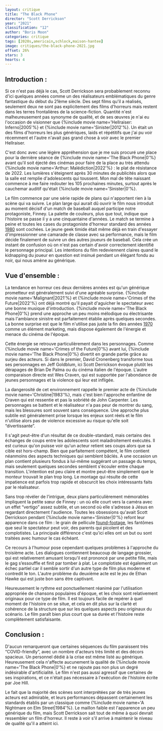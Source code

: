 ```yaml
---
layout: critique
title: "The Black Phone"
director: "Scott Derrickson"
year: "2021"
classification: "12"
author: "Boris Moon"
categories: critique
tags: [2020s,americain,schlock,maison-hantee]
image: critiques/the-black-phone-2021.jpg
offset: 26%
stars: 3
hearts: 4
---
```


## Introduction :

Si ce n'est pas déjà le cas, Scott Derrickson sera probablement reconnu d'ici quelques années comme un des réalisateurs emblématiques du genre fantastique du début du 21ème siècle. Des sept films qu'il a réalisés, seulement deux ne sont pas explicitement des films d'horreurs mais restent dans les terres frontalières de la science-fiction. Quantité n'est malheureusement pas synonyme de qualité, et de ses œuvres je n'ai eu l'occasion de visionner que {%include movie name='Hellraiser: Inferno|2005'%} et {%include movie name='Sinister|2012'%}. Un était un des films d'horreurs les plus génériques, laids et répétitifs que j'ai pu voir récemment et l'autre n'avait pas grand chose à voir avec le premier Hellraiser.

C'est donc avec une légère appréhension que je me suis procuré une place pour la dernière séance de {%include movie name='The Black Phone|0'%} avant qu'il soit éjecté des cinémas pour faire de la place au très attendu {%include movie name='Arthur: Malédiction|2022'%} : le plat de résistance de 2022. Les lumières s'éteignent après 30 minutes de publicités alors que la salle est remplie d'adolescents qui toussent. Mon mal de tête naissant commence à me faire redouter les 105 prochaines minutes, surtout après le cauchemar auditif qu'était {%include movie name='Sinister|0'%}.

Le film commence par une série rapide de plans qui n'apportent rien à la scène qui va suivre. Le plan large qui aurait dû ouvrir le film nous introduit au moment décisif d'un match de baseball auquel participe notre protagoniste, Finney. La palette de couleurs, plus que tout, indique que l'histoire se passe il y a une cinquantaine d'années. Le match se termine à peine et toutes les cases du protagoniste d'horreur standard des années [1980](1980s) sont cochées. Le jeune geek timide était même déjà en train d'essayer d'impressionner une camarade de classe avec sa performance, mais le film décide finalement de suivre un des autres joueurs de baseball. Cela crée un instant de confusion où on n'est pas certain d'avoir correctement identifié le personnage principal. Les intentions du film redeviennent claires quand le kidnapping du joueur en question est insinué pendant un élégant fondu au noir, qui nous amène au générique.

## Vue d'ensemble :

La tendance en horreur ces deux dernières années est qu'un générique prometteur est généralement suivi d'une agréable surprise. {%include movie name='Malignant|2021'%} et {%include movie name='Crimes of the Future|2022'%} ont déjà montré qu'il payait d'aguicher le spectateur avec une bonne musique d'introduction. {%include movie name='The Black Phone|0'%} prend une approche un peu moins mélodique ou électrisante mais l'ambiance sinistre est parfaitement établie après quelques secondes. La bonne surprise est que le film n'utilise pas juste la fin des années [1970](1970s) comme un élément marketing, mais dispose également de l'énergie et menace du cinéma de l'époque.

Cette énergie se retrouve particulièrement dans les personnages. Comme {%include movie name='Crimes of the Future|0'%} avant lui, {%include movie name='The Black Phone|0'%} divertit en grande partie grâce au surjeu des acteurs. Si dans le premier, David Cronenberg transforme tous ses personnages en Jeff Goldblum, ici Scott Derrickson évoque plutôt les dérapages de Brian De Palma ou du cinéma italien de l'époque. L'autre comparaison directe est Wes Craven, qui est supportée par l'abondance de jeunes personnages et la violence qui leur est infligée.

La dangerosité de cet environnement rappelle le premier acte de {%include movie name='Christine|1983'%}, mais c'est bien l'approche enfantine de Craven qui est ressentie et pas la sobriété de John Carpenter. Les personnages se battent et le réalisateur n'a pas peur de montrer du sang, mais les blessures sont souvent sans conséquence. Une approche plus subtile est généralement prise lorsque les enjeux sont réels et le film n'utilise alors pas de violence excessive au risque qu'elle soit “divertissante”.

Il s'agit peut-être d'un résultat de ce double-standard, mais certains des échanges de coups entre les adolescents sont maladroitement exécutés. Il est curieux qu'on puisse voir qu'un acteur retient ses coups alors que sa cible est hors-champ. Bien que parfaitement compétent, le film contient néanmoins des aspects techniques qui semblent bâclés. A une occasion un plan contient plusieurs fondus à lui-même suggérant un passage du temps, mais seulement quelques secondes semblent s'écouler entre chaque transition. L'intention est peu claire et montre peut-être simplement que le monteur trouvait le plan trop long. Le montage qui résulte de cette impatience est parfois trop rapide et obscurcit les choix intéressants faits par le réalisateur.

Sans trop révéler de l'intrigue, deux plans particulièrement mémorables impliquent la petite sœur de Finney : un où elle court vers la caméra avec un effet “vertigo” assez subtile, et un second où elle s'adresse à Jésus en regardant directement l'audience. Toutes les obsessions qu'avait Scott Derrickson pendant {%include movie name='Sinister|0'%} refont leur apparence dans ce film : le grain de pellicule [found-footage](found-footage), les fantômes que seul le spectateur peut voir, des parents qui picolent et des complotistes. La principale différence c'est qu'ici elles ont un but ou sont traitées avec humour le cas échéant.

Ce recours à l'humour pose cependant quelques problèmes à l'approche du troisième acte. Les dialogues contiennent beaucoup de langage grossier, qui est relativement amusant lorsqu'il est prononcé par une petite fille, mais le gag s’essouffle et finit par tomber à plat. Le complotiste est également un échec partiel car il semble sortir d'un autre type de film plus moderne et contredit le ton. L'autre problème du deuxième acte est le jeu de Ethan Hawke qui est juste bon sans être captivant.

Heureusement le rythme est ponctuellement réanimé par l'utilisation appropriée de chansons populaires d'époque, et les choix sont relativement originaux pour ce type de film. Il est toujours facile de repérer à quel moment de l'histoire on se situe, et cela en dit plus sur la clarté et cohérence de la structure que sur les quelques aspects peu originaux du scénario. Le film paraît bien plus court que sa durée et l'histoire reste complètement satisfaisante.

## Conclusion :

D'aucun remarqueront que certaines séquences du film paraissent très “COVID-friendly”, avec un nombre d'acteurs très limité et des décors spacieux. Un personnel dédié à la crise est même listé au générique. Heureusement cela n'affecte aucunement la qualité de {%include movie name='The Black Phone|0'%} et ne rajoute pas non plus un degré indésirable d'artificialité. Le film n'est pas aussi agressif que certaines de ses inspirations, et ce n'était pas nécessaire à l'exécution de l'histoire écrite par Joe Hill.

Le fait que la majorité des scènes sont interprétées par de très jeunes acteurs est admirable, et leurs performances dépassent certainement les standards établis par un classique comme {%include movie name='A Nightmare on Elm Street|1984'%}. Le maillon faible est l'apparence un peu générique du film, mais Scott Derrickson sait tout de même à quoi devrait ressembler un film d'horreur. Il reste à voir s'il arrive à maintenir le niveau de qualité qu'il a atteint ici.

<!--mixage de la voix de la fille bizarre
sweating bullets
le film ne ressemble pas à une pub pour boisson gazeuse comme le nouveau thor-->
